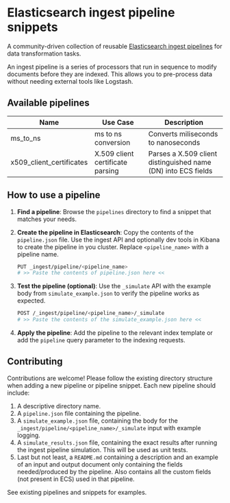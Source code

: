 # Elasticsearch ingest pipeline snippets

A community-driven collection of reusable [Elasticsearch ingest pipelines](https://www.elastic.co/docs/manage-data/ingest/transform-enrich/ingest-pipelines) for data transformation tasks.

An ingest pipeline is a series of processors that run in sequence to modify documents before they are indexed. This allows you to pre-process data without needing external tools like Logstash.

## Available pipelines

|Name|Use Case|Description|
|----|--------|-----------|
|ms_to_ns| ms to ns conversion | Converts miliseconds to nanoseconds |
|x509_client_certificates| X.509 client certificate parsing | Parses a X.509 client distinguished name (DN) into ECS fields | 



## How to use a pipeline

1. **Find a pipeline**: Browse the `pipelines` directory to find a snippet that matches your needs.
2. **Create the pipeline in Elasticsearch**: Copy the contents of the `pipeline.json` file. Use the ingest API and optionally dev tools in Kibana to create the pipeline in you cluster.
Replace `<pipeline_name>` with a pipeline name.

    ```bash
    PUT _ingest/pipeline/<pipeline_name>
    # >> Paste the contents of pipeline.json here <<
    ```

3. **Test the pipeline (optional)**: Use the `_simulate` API with the example body from `simulate_example.json` to verify the pipeline works as expected.
    ```bash
    POST /_ingest/pipeline/<pipeline_name>/_simulate
    # >> Paste the contents of the simulate_example.json here <<
    ```
4. **Apply the pipeline**: Add the pipeline to the relevant index template or add the `pipeline` query parameter to the indexing requests.

## Contributing

Contributions are welcome! Please follow the existing directory structure when adding a new pipeline or pipeline snippet. Each new pipeline should include:

1. A descriptive directory name.
2. A `pipeline.json` file containing the pipeline.
3. A `simulate_example.json` file, containing the body for the `_ingest/pipeline/<pipeline_name>/_simulate` input with example logging.
4. A `simulate_results.json` file, containing the exact results after running the ingest pipeline simulation. This will be used as unit tests.
5. Last but not least, a `README.md` containing a description and an example of an input and output document only containing the fields needed/produced by the pipeline. Also contains all the custom fields (not present in ECS) used in that pipeline.

See existing pipelines and snippets for examples.

